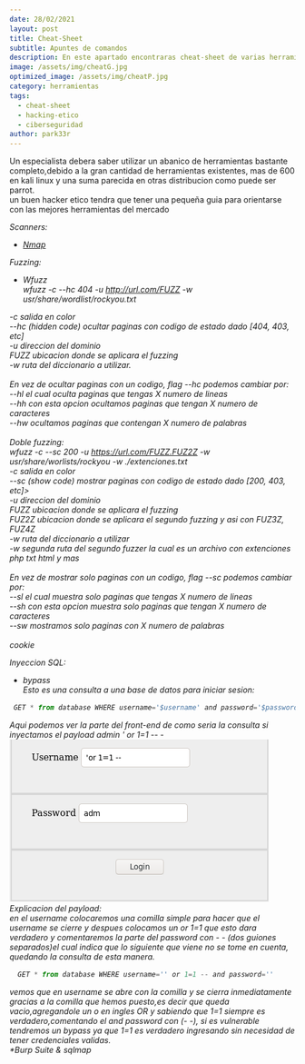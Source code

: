 ```yaml
---
date: 28/02/2021
layout: post
title: Cheat-Sheet
subtitle: Apuntes de comandos
description: En este apartado encontraras cheat-sheet de varias herramientas
image: /assets/img/cheatG.jpg
optimized_image: /assets/img/cheatP.jpg
category: herramientas
tags:
  - cheat-sheet
  - hacking-etico
  - ciberseguridad
author: park33r
---
```

Un especialista debera saber utilizar un abanico de herramientas bastante completo,debido a la gran cantidad de herramientas existentes, mas de 600 en kali linux y una suma parecida en otras distribucion como puede ser parrot.<br>
un buen hacker etico tendra que tener una pequeña guia para orientarse con las mejores herramientas del mercado<br>

<em>Scanners:<em>
* <em>[Nmap](https://github.com/park33r/park33r.github.io/blob/master/pdf/nmap.pdf)<br>

<em>Fuzzing:<em>
  * Wfuzz<br>
<strongs>       wfuzz -c --hc 404 -u http://url.com/FUZZ -w usr/share/wordlist/rockyou.txt </strongs></dd>

-c salida en color<br>
--hc (hidden code) ocultar paginas con codigo de estado dado [404, 403, etc]<br>
-u direccion del dominio<br>
 FUZZ ubicacion donde se aplicara el fuzzing<br>
 -w ruta del diccionario a utilizar.<br><br>
En vez de ocultar paginas con un codigo, flag --hc podemos cambiar por:<br>
--hl <numero> el cual oculta paginas que tengas X numero de lineas<br>
--hh <numero> con esta opcion ocultamos paginas que tengan X numero de caracteres<br>
--hw <numero> ocultamos paginas que contengan X numero de palabras<br><br>
  Doble fuzzing:<br>
<strongs>     wfuzz -c --sc 200 -u https://url.com/FUZZ.FUZ2Z -w usr/share/worlists/rockyou -w ./extenciones.txt </li></strongs><br>
-c salida en color<br>
--sc (show code) mostrar paginas con codigo de estado dado [200, 403, etc]><br>
-u direccion del dominio<br>
FUZZ ubicacion donde se aplicara el fuzzing<br>
FUZ2Z ubicacion donde se aplicara el segundo fuzzing y asi con FUZ3Z, FUZ4Z<br>
-w ruta del diccionario a utilizar<br>
-w segunda ruta del segundo fuzzer la cual es un archivo con extenciones php txt html y mas<br><br>
En vez de mostrar solo paginas con un codigo, flag --sc podemos cambiar por:<br>
--sl <numero> el cual muestra solo paginas que tengas X numero de lineas<br>
--sh <numero> con esta opcion muestra solo paginas que tengan X numero de caracteres<br>
--sw <numero> mostramos solo paginas con X numero de palabras<br><br>
 cookie<br>
 
 
 
 
 
 
 
 
 
 
 
 
 
 
 <em>Inyeccion SQL:</em>    
* <em>bypass</em><br>
Esto es una consulta a una base de datos para iniciar sesion:<br>
 ```js
  GET * from database WHERE username='$username' and password='$password'
  ```
Aqui podemos ver la parte del front-end de como seria la consulta si inyectamos el payload admin ' or 1=1 -- -<br>
![](/assets/img/sqli/panel_bypass.png)<br>
Explicacion del payload:<br>
en el username colocaremos una comilla simple para hacer que el username se cierre y despues colocamos un or 1=1 que esto dara verdadero y comentaremos la parte
del password con - - (dos guiones separados)el cual indica que lo siguiente que viene no se tome en cuenta, quedando la consulta de esta manera.<br>
```js
  GET * from database WHERE username='' or 1=1 -- and password=''
 ```
vemos que en username se abre con la comilla y se cierra inmediatamente gracias a la comilla que hemos puesto,es decir que queda vacio,agregandole un o en ingles OR y sabiendo que 1=1 siempre es verdadero,comentando el and password con (- -), si es vulnerable tendremos un bypass ya que 1=1 es verdadero ingresando sin necesidad de tener credenciales validas.<br>
*<em>Burp Suite & sqlmap</em><br>



